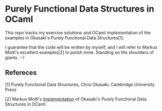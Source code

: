 Purely Functional Data Structures in OCaml
==========================================

This repo tracks my exercise solutions and OCaml implementation of the examples
in Okasaki's Purely Functional Data Structures[1]. 

I guarantee that the code will be written by myself, and I will refer to 
Markus Mottl's excellent examples[2] to polish mine. Standing on the shoulders 
of giants. :-)

Refereces
---------
[1] Purely Functional Data Structures, Chris Okasaki, 
    Cambridge University Press

[2] Markus Mottl's [Implementation](https://bitbucket.org/mmottl/pure-fun) of 
    Okasaki's Purely Functional Data Structures in OCaml.
